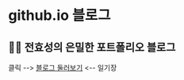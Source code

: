 # github.io 블로그

## 🤼‍♀️ 전효성의 은밀한 포트폴리오 블로그

클릭 --> [블로그 둘러보기](https://hyoseong-j.github.io/) <-- 일기장
 
